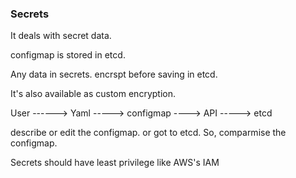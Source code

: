 ### Secrets

It deals with secret data. 

configmap is stored in etcd. 

Any data in secrets. encrspt before saving in etcd. 

It's also available as custom encryption. 


User ------> Yaml -----> configmap ----> API -----> etcd

describe or edit the configmap. or got to etcd. 
So, comparmise the configmap. 


Secrets should have least privilege like AWS's IAM
